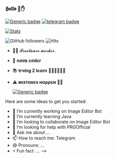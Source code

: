 ### 𝕳𝖊𝖑𝖑𝖔  💜✋

[![Generic badge](https://img.shields.io/badge/REACHME-@-<COLOR>.svg)](https://github.com/MrBotDeveloper) [![telegram badge](https://img.shields.io/badge/🅼คгςยรㅤ🅷๏ɭɭ๏ฬคY-30302f?style=flat&logo=telegram)](https://telegram.dog/MrBot_Developer)

[![Stats](https://github-readme-stats.vercel.app/api?username=MrBotDeveloper&hide=prs&count_private=true&show_icons=true&theme=cobalt)](https://github.com/anuraghazra/github-readme-stats)


                
![GitHub followers](https://img.shields.io/github/followers/MrBotDeveloper?style=social)     ![Hits](https://hits.seeyoufarm.com/api/count/incr/badge.svg?url=https://github.com/MrBotDeveloper/)

- 👨‍💼 𝓕𝓻𝓮𝓮𝓵𝓪𝓷𝓬𝓮  𝔀𝓸𝓻𝓴𝓮𝓻.
- 🌚 <b>nσσв cσdєr</b>
- 📚 <b>trчíng 2 lєαrn</b> 🚶🏻‍♂️🚶🏻‍♂️
- ⚠️ <b>мιѕтαкєѕ нαρρєи</b> 🤷‍♂️

  [![Generic badge](https://img.shields.io/badge/AnyㅤDσυႦƚʂ..ㅤping@-MrDeveloperSupport-RED.svg)](https://telegram.dog/Mr_Developer_Support)


Here are some ideas to get you started:

- 🔭 I’m currently working on Image Editor Bot
- 🌱 I’m currently learning Java
- 👯 I’m looking to collaborate on Image Editor Bot
- 🤔 I’m looking for help with PRGOfficial
- 💬 Ask me about ...
- 📫 How to reach me: Telegram
- 😄 Pronouns: ...
- ⚡ Fun fact: ...
-->
